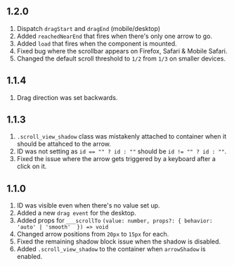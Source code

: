 ## 1.2.0

1. Dispatch `dragStart` and `dragEnd` (mobile/desktop)
2. Added `reachedNearEnd` that fires when there's only one arrow to go.
3. Added `load` that fires when the component is mounted.
4. Fixed bug where the scrollbar appears on Firefox, Safari & Mobile Safari.
5. Changed the default scroll threshold to `1/2` from `1/3` on smaller devices.


## 1.1.4

1. Drag direction was set backwards.

## 1.1.3

1. `.scroll_view_shadow` class was mistakenly attached to container when it should be attahced to the arrow.
2. ID was not setting as `id == "" ? id : ""` should be `id != "" ? id : ""`.
3. Fixed the issue where the arrow gets triggered by a keyboard after a click on it.

## 1.1.0

1. ID was visible even when there's no value set up.
2. Added a new `drag event` for the desktop.
3. Added props for `___scrollTo` `(value: number, props?: { behavior: 'auto' | 'smooth'  }) => void`
4. Changed arrow positions from `20px` to `15px` for each.
5. Fixed the remaining shadow block issue when the shadow is disabled.
6. Added `.scroll_view_shadow` to the container when `arrowShadow` is enabled.
